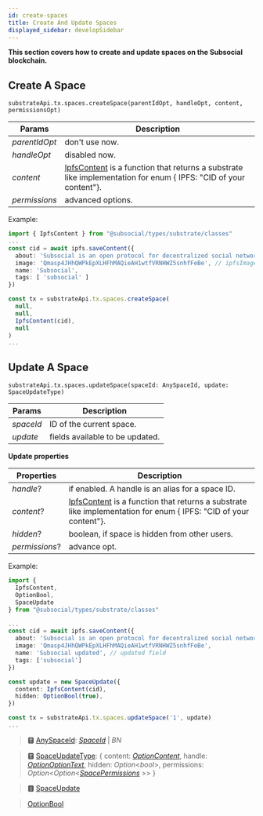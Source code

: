 ```yaml
---
id: create-spaces
title: Create And Update Spaces
displayed_sidebar: developSidebar
---
```

**This section covers how to create and update spaces on the Subsocial blockchain.**

## Create A Space

```
substrateApi.tx.spaces.createSpace(parentIdOpt, handleOpt, content, permissionsOpt)
```


| Params    | Description |
| ----------- | ----------- |
| _parentIdOpt_ | don't use now. |
| _handleOpt_ |  disabled now.   |
| _content_ |  [IpfsContent](https://docs.subsocial.network/js-docs/js-sdk/interfaces/interfaces.reaction.html) is a function that returns a substrate like implementation for enum { IPFS: "CID of your content"}. |
| _permissions_ |  advanced options. |

Example: 

```typescript
import { IpfsContent } from "@subsocial/types/substrate/classes"
...
const cid = await ipfs.saveContent({
  about: 'Subsocial is an open protocol for decentralized social networks and marketplaces. It`s built with Substrate and IPFS',
  image: 'Qmasp4JHhQWPkEpXLHFhMAQieAH1wtfVRNHWZ5snhfFeBe', // ipfsImageCid = await api.subsocial.ipfs.saveFile(file)
  name: 'Subsocial',
  tags: [ 'subsocial' ]
})

const tx = substrateApi.tx.spaces.createSpace(
  null,
  null,
  IpfsContent(cid),
  null
)
...
```

## Update A Space

```
substrateApi.tx.spaces.updateSpace(spaceId: AnySpaceId, update: SpaceUpdateType)
```

| Params    | Description |
| ----------- | ----------- |
| _spaceId_ | ID of the current space. |
| _update_ |  fields available to be updated. |

**Update properties**

| Properties    | Description |
| ----------- | ----------- |
| _handle_? | if enabled. A handle is an alias for a space ID. |
| _content_? | [IpfsContent](https://docs.subsocial.network/js-docs/js-sdk/interfaces/interfaces.reaction.html) is a function that returns a substrate like implementation for enum { IPFS: "CID of your content"}.|
| _hidden_? | boolean, if space is hidden from other users. |
| _permissions_? | advance opt. |

Example: 

```typescript
import {
  IpfsContent, 
  OptionBool,
  SpaceUpdate
} from "@subsocial/types/substrate/classes"

...
const cid = await ipfs.saveContent({
  about: 'Subsocial is an open protocol for decentralized social networks and marketplaces. It`s built with Substrate and IPFS',
  image: 'Qmasp4JHhQWPkEpXLHFhMAQieAH1wtfVRNHWZ5snhfFeBe', 
  name: 'Subsocial updated', // updated field
  tags: ['subsocial']
})

const update = new SpaceUpdate({
  content: IpfsContent(cid),
  hidden: OptionBool(true),
})

const tx = substrateApi.tx.spaces.updateSpace('1', update)
...
```

> 🆃 [AnySpaceId](https://docs.subsocial.network/js-docs/js-sdk/modules.html#anyspaceid): [*SpaceId*](https://docs.subsocial.network/js-docs/js-sdk/interfaces/interfaces.spaceid.html) | *BN*  

> 🆃 [SpaceUpdateType](https://docs.subsocial.network/js-docs/js-sdk/modules.html#spaceupdatetype): { content: [_OptionContent_](https://docs.subsocial.network/js-docs/js-sdk/classes/optioncontent.html), handle: [_OptionOptionText_](https://docs.subsocial.network/js-docs/js-sdk/classes/optionoptiontext.html), hidden: _Option_<_bool_>, permissions: _Option_<_Option_<[_SpacePermissions_](https://docs.subsocial.network/js-docs/js-sdk/interfaces/interfaces.spacepermissions.html) >> }  

> 🅸 [SpaceUpdate](https://docs.subsocial.network/js-docs/js-sdk/interfaces/interfaces.spaceupdate.html)  

> [OptionBool](https://docs.subsocial.network/js-docs/js-sdk/classes/optionbool.html)  
